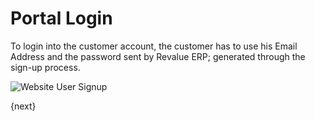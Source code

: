 # Portal Login

To login into the customer account, the customer has to use his Email Address and
the password sent by Revalue ERP; generated through the sign-up process.

<img class="screenshot" alt="Website User Signup" src="{{docs_base_url}}/assets/img/website/website-login.png">

{next}
